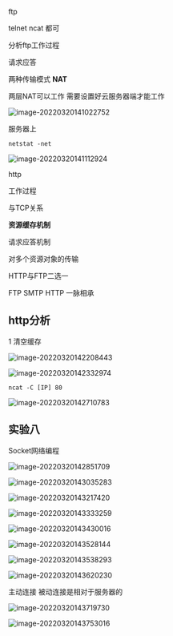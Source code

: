 ftp



telnet ncat 都可

分析ftp工作过程

请求应答  

两种传输模式 **NAT**

两层NAT可以工作 需要设置好云服务器端才能工作





![image-20220320141022752](https://gitee.com/Hijack8/tc/raw/master/img2/image-20220320141022752.png)



服务器上

```
netstat -net
```



![image-20220320141112924](https://gitee.com/Hijack8/tc/raw/master/img2/image-20220320141112924.png)









http

工作过程

与TCP关系

**资源缓存机制** 

请求应答机制

对多个资源对象的传输



HTTP与FTP二选一

FTP SMTP HTTP 一脉相承

## http分析

1 清空缓存

![image-20220320142208443](https://gitee.com/Hijack8/tc/raw/master/img2/image-20220320142208443.png)

![image-20220320142332974](https://gitee.com/Hijack8/tc/raw/master/img2/image-20220320142332974.png)

```
ncat -C [IP] 80
```



![image-20220320142710783](https://gitee.com/Hijack8/tc/raw/master/img2/image-20220320142710783.png)







## 实验八

Socket网络编程

![image-20220320142851709](C:/Users/dell/AppData/Roaming/Typora/typora-user-images/image-20220320142851709.png)

![image-20220320143035283](https://hijack.oss-cn-chengdu.aliyuncs.com/typoraimg/image-20220320143035283.png)

![image-20220320143217420](https://hijack.oss-cn-chengdu.aliyuncs.com/typoraimg/image-20220320143217420.png)

![image-20220320143333259](https://hijack.oss-cn-chengdu.aliyuncs.com/typoraimg/image-20220320143333259.png)









![image-20220320143430016](https://hijack.oss-cn-chengdu.aliyuncs.com/typoraimg/image-20220320143430016.png)

![image-20220320143528144](https://hijack.oss-cn-chengdu.aliyuncs.com/typoraimg/image-20220320143528144.png)





![image-20220320143538293](https://hijack.oss-cn-chengdu.aliyuncs.com/typoraimg/image-20220320143538293.png)







![image-20220320143620230](https://hijack.oss-cn-chengdu.aliyuncs.com/typoraimg/image-20220320143620230.png)



主动连接 被动连接是相对于服务器的

![image-20220320143719730](https://hijack.oss-cn-chengdu.aliyuncs.com/typoraimg/image-20220320143719730.png)

![image-20220320143753016](https://hijack.oss-cn-chengdu.aliyuncs.com/typoraimg/image-20220320143753016.png)





